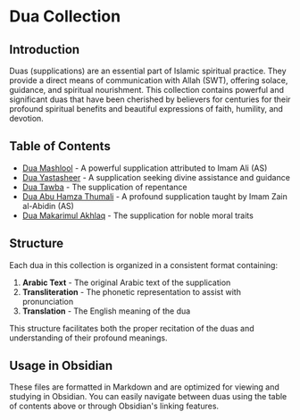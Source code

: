 # Dua Collection

## Introduction
Duas (supplications) are an essential part of Islamic spiritual practice. They provide a direct means of communication with Allah (SWT), offering solace, guidance, and spiritual nourishment. This collection contains powerful and significant duas that have been cherished by believers for centuries for their profound spiritual benefits and beautiful expressions of faith, humility, and devotion.

## Table of Contents
- [Dua Mashlool](./Dua%20Mashlool.md) - A powerful supplication attributed to Imam Ali (AS)
- [Dua Yastasheer](./Dua%20Yastasheer.md) - A supplication seeking divine assistance and guidance
- [Dua Tawba](./Dua%20Tawba.md) - The supplication of repentance
- [Dua Abu Hamza Thumali](./Dua%20Abu%20Hamza%20Thumali.md) - A profound supplication taught by Imam Zain al-Abidin (AS)
- [Dua Makarimul Akhlaq](./Dua%20Makarimul%20Akhlaq.md) - The supplication for noble moral traits

## Structure
Each dua in this collection is organized in a consistent format containing:

1. **Arabic Text** - The original Arabic text of the supplication
2. **Transliteration** - The phonetic representation to assist with pronunciation
3. **Translation** - The English meaning of the dua

This structure facilitates both the proper recitation of the duas and understanding of their profound meanings.

## Usage in Obsidian
These files are formatted in Markdown and are optimized for viewing and studying in Obsidian. You can easily navigate between duas using the table of contents above or through Obsidian's linking features.

